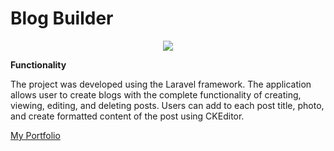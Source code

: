 # Blog Builder
<p align="center">
  <img src="https://www.swoszowski.co.uk/fse/img/fse-min.png">
</p>

**Functionality**

The project was developed using the Laravel framework. The application allows user to create blogs with the complete functionality of creating, viewing, editing, and deleting posts. Users can add to each post title, photo, and create formatted content of the post using CKEditor.

[My Portfolio](https://www.swoszowski.co.uk/)
